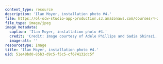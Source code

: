 ```yaml
---
content_type: resource
description: 'Ilan Moyer, installation photo #4.'
file: https://ol-ocw-studio-app-production.s3.amazonaws.com/courses/4-341-introduction-to-photography-and-related-media-fall-2007/51e48bd085b3d9c5f5c5cf674132dc5f_moyer7.jpg
file_type: image/jpeg
image_metadata:
  caption: 'Ilan Moyer, installation photo #4.'
  credit: 'Credit: Image courtesy of Adele Phillips and Sadia Shirazi.'
  image-alt: ''
resourcetype: Image
title: 'Ilan Moyer, installation photo #4.'
uid: 51e48bd0-85b3-d9c5-f5c5-cf674132dc5f
---
```

